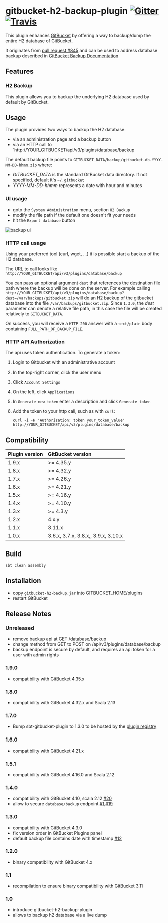# gitbucket-h2-backup-plugin [![Gitter](https://img.shields.io/gitter/room/gitbucket/gitbucket.js.svg?style=flat-square)](https://gitter.im/gitbucket/gitbucket) [![Travis](https://img.shields.io/travis/gitbucket-plugins/gitbucket-h2-backup-plugin.svg?style=flat-square)](https://travis-ci.org/gitbucket-plugins/gitbucket-h2-backup-plugin)

This plugin enhances [GitBucket](https://github.com/gitbucket/gitbucket) by offering a way to backup/dump the entire H2 database of GitBucket.

It originates from [pull request #845](takezoe/gitbucket#845) and can be used to address database backup described in [GitBucket Backup Documentation](https://github.com/gitbucket/gitbucket/wiki/Backup)

## Features

### H2 Backup

This plugin allows you to backup the underlying H2 database used by default by GitBucket.

## Usage

The plugin provides two ways to backup the H2 database:

- via an administration page and a backup button
- via an HTTP call to `http://YOUR_GITBUCKET/api/v3/plugins/database/backup

The default backup file points to `GITBUCKET_DATA/backup/gitbucket-db-YYYY-MM-DD-hhmm.zip` where:

- _GITBUCKET_DATA_ is the standard GitBucket data directory. If not specified, default it's `~/.gitbucket`
- _YYYY-MM-DD-hhmm_ represents a date with hour and minutes

### UI usage

- goto the `System Administration` menu, section `H2 Backup`
- modify the file path if the default one doesn't fit your needs
- hit the `Export database` button

![backup ui](https://cloud.githubusercontent.com/assets/1119660/9659908/3d0afcd4-5253-11e5-8124-39f8a538f6c3.png)

### HTTP call usage

Using your preferred tool (curl, wget, ...) it is possible start a backup of the H2 database.

The URL to call looks like `http://YOUR_GITBUCKET/api/v3/plugins/database/backup`

You can pass an optional argument `dest` that references the destination file path where the backup will be done on the server.
For example calling `http://YOUR_GITBUCKET/api/v3/plugins/database/backup?dest=/var/backups/gitbucket.zip` will do an H2 backup of the gitbucket database into the file `/var/backups/gitbucket.zip`.
Since `1.3.0`, the _dest_ parameter can denote a relative file path, in this case the file will be created relatively to `GITBUCKET_DATA`.

On success, you will receive a `HTTP 200` answer with a `text/plain` body containing `FULL_PATH_OF_BACKUP_FILE`.

### HTTP API Authorization

The api uses token authentication. To generate a token:

1. Login to Gitbucket with an administrative account
2. In the top-right corner, click the user menu
3. Click `Account Settings`
4. On the left, click `Applications`
5. In `Generate new token` enter a description and click `Generate token`
6. Add the token to your http call, such as with `curl`:

    `curl -i -H 'Authorization: token your_token_value' http://YOUR_GITBUCKET/api/v3/plugins/database/backup`

## Compatibility

Plugin version | GitBucket version
:--------------|:-----------------
1.9.x          | >= 4.35.y
1.8.x          | >= 4.32.y
1.7.x          | >= 4.26.y
1.6.x          | >= 4.21.y
1.5.x          | >= 4.16.y
1.4.x          | >= 4.10.y
1.3.x          | >= 4.3.y
1.2.x          | 4.x.y
1.1.x          | 3.11.x
1.0.x          | 3.6.x, 3.7.x, 3.8.x,, 3.9.x, 3.10.x

## Build

```
sbt clean assembly
```

## Installation

- copy `gitbucket-h2-backup.jar` into GITBUCKET_HOME/plugins
- restart GitBucket

## Release Notes

### Unreleased
- remove backup api at GET /database/backup
- change method from GET to POST on /api/v3/plugins/database/backup
- backup endpoint is secure by default, and requires an api token for a user with admin rights

### 1.9.0
- compatibility with GitBucket 4.35.x

### 1.8.0
- compatibility with GitBucket 4.32.x and Scala 2.13

### 1.7.0
- Bump sbt-gitbucket-plugin to 1.3.0 to be hosted by the [plugin registry](https://plugins.gitbucket-community.org/)

### 1.6.0
- compatibility with GitBucket 4.21.x

### 1.5.1
- compatibility with GitBucket 4.16.0 and Scala 2.12

### 1.4.0

- compatibility with GitBucket 4.10, scala 2.12 [#20](https://github.com/gitbucket-plugins/gitbucket-h2-backup-plugin/issues/20)
- allow to secure `database/backup` endpoint [#1](https://github.com/gitbucket-plugins/gitbucket-h2-backup-plugin/issues/1),[#19](https://github.com/gitbucket-plugins/gitbucket-h2-backup-plugin/issues/19)  

### 1.3.0

- compatibility with GitBucket 4.3.0
- fix version order in GitBucket Plugins panel
- default backup file contains date with timestamp [#12](https://github.com/gitbucket-plugins/gitbucket-h2-backup-plugin/issues/12)

### 1.2.0

- binary compatibility with GitBucket 4.x

### 1.1

- recompilation to ensure binary compatibility with GitBucket 3.11

### 1.0

- introduce gitbucket-h2-backup-plugin
- allows to backup h2 database via a live dump
